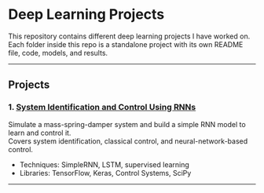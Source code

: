 # Deep Learning Projects

This repository contains different deep learning projects I have worked on.  
Each folder inside this repo is a standalone project with its own README file, code, models, and results.

---

## Projects

### 1. [System Identification and Control Using RNNs](./System%20Identification%20and%20Control%20Using%20RNNs)
Simulate a mass-spring-damper system and build a simple RNN model to learn and control it.  
Covers system identification, classical control, and neural-network-based control.

- Techniques: SimpleRNN, LSTM, supervised learning
- Libraries: TensorFlow, Keras, Control Systems, SciPy

---

